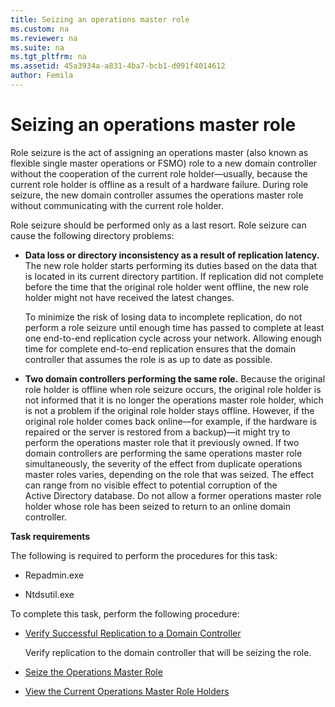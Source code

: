 ```yaml
---
title: Seizing an operations master role
ms.custom: na
ms.reviewer: na
ms.suite: na
ms.tgt_pltfrm: na
ms.assetid: 45a3934a-a831-4ba7-bcb1-d091f4014612
author: Femila
---
```

# Seizing an operations master role
  Role seizure is the act of assigning an operations master \(also known as flexible single master operations or FSMO\) role to a new domain controller without the cooperation of the current role holder—usually, because the current role holder is offline as a result of a hardware failure. During role seizure, the new domain controller assumes the operations master role without communicating with the current role holder.  
  
 Role seizure should be performed only as a last resort. Role seizure can cause the following directory problems:  
  
-   **Data loss or directory inconsistency as a result of replication latency.** The new role holder starts performing its duties based on the data that is located in its current directory partition. If replication did not complete before the time that the original role holder went offline, the new role holder might not have received the latest changes.  
  
     To minimize the risk of losing data to incomplete replication, do not perform a role seizure until enough time has passed to complete at least one end\-to\-end replication cycle across your network. Allowing enough time for complete end\-to\-end replication ensures that the domain controller that assumes the role is as up to date as possible.  
  
-   **Two domain controllers performing the same role.** Because the original role holder is offline when role seizure occurs, the original role holder is not informed that it is no longer the operations master role holder, which is not a problem if the original role holder stays offline. However, if the original role holder comes back online—for example, if the hardware is repaired or the server is restored from a backup\)—it might try to perform the operations master role that it previously owned. If two domain controllers are performing the same operations master role simultaneously, the severity of the effect from duplicate operations master roles varies, depending on the role that was seized. The effect can range from no visible effect to potential corruption of the Active Directory database. Do not allow a former operations master role holder whose role has been seized to return to an online domain controller.  
  
 **Task requirements**  
  
 The following is required to perform the procedures for this task:  
  
-   Repadmin.exe  
  
-   Ntdsutil.exe  
  
 To complete this task, perform the following procedure:  
  
-   [Verify Successful Replication to a Domain Controller](../Topic/Verify-Successful-Replication-to-a-Domain-Controller.md)  
  
     Verify replication to the domain controller that will be seizing the role.  
  
-   [Seize the Operations Master Role](../Topic/Seize-the-Operations-Master-Role.md)  
  
-   [View the Current Operations Master Role Holders](../Topic/View-the-Current-Operations-Master-Role-Holders.md)  
  
  